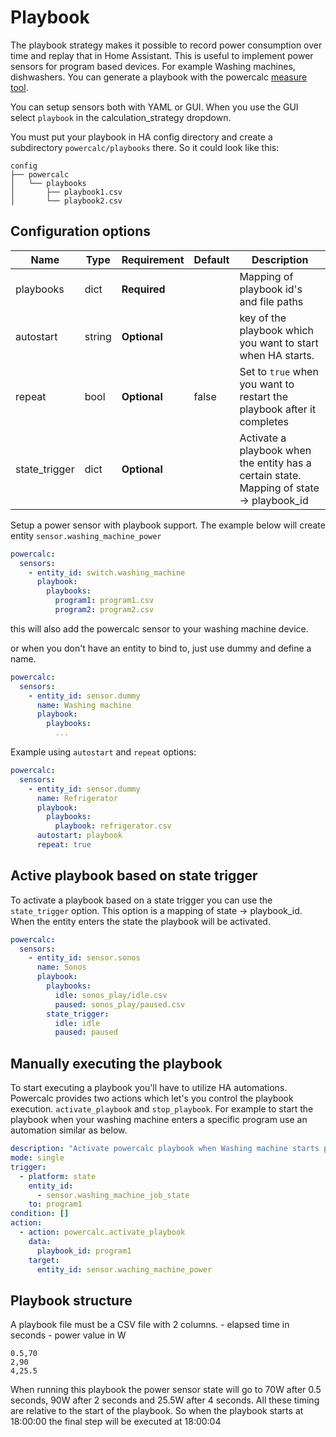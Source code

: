 # Playbook

The playbook strategy makes it possible to record power consumption over time and replay that in Home Assistant.
This is useful to implement power sensors for program based devices. For example Washing machines, dishwashers.
You can generate a playbook with the powercalc [measure tool](../contributing/measure.md).

You can setup sensors both with YAML or GUI.
When you use the GUI select `playbook` in the calculation_strategy dropdown.

You must put your playbook in HA config directory and create a subdirectory `powercalc/playbooks` there.
So it could look like this:

```
config
├── powercalc
│   └── playbooks
│       ├── playbook1.csv
│       └── playbook2.csv
```

## Configuration options

| Name          | Type   | Requirement  | Default | Description                                                                              |
| ------------- | ------ | ------------ | ------- | ---------------------------------------------------------------------------------------- |
| playbooks     | dict   | **Required** |         | Mapping of playbook id's and file paths                                                  |
| autostart     | string | **Optional** |         | key of the playbook which you want to start when HA starts.                              |
| repeat        | bool   | **Optional** | false   | Set to `true` when you want to restart the playbook after it completes                   |
| state_trigger | dict   | **Optional** |         | Activate a playbook when the entity has a certain state. Mapping of state -> playbook_id |

Setup a power sensor with playbook support.
The example below will create entity `sensor.washing_machine_power`

```yaml
powercalc:
  sensors:
    - entity_id: switch.washing_machine
      playbook:
        playbooks:
          program1: program1.csv
          program2: program2.csv
```

this will also add the powercalc sensor to your washing machine device.

or when you don't have an entity to bind to, just use dummy and define a name.

```yaml
powercalc:
  sensors:
    - entity_id: sensor.dummy
      name: Washing machine
      playbook:
        playbooks:
          ...
```

Example using `autostart` and `repeat` options:

```yaml
powercalc:
  sensors:
    - entity_id: sensor.dummy
      name: Refrigerator
      playbook:
        playbooks:
          playbook: refrigerator.csv
      autostart: playbook
      repeat: true
```

## Active playbook based on state trigger

To activate a playbook based on a state trigger you can use the `state_trigger` option.
This option is a mapping of state -> playbook_id.
When the entity enters the state the playbook will be activated.

```yaml
powercalc:
  sensors:
    - entity_id: sensor.sonos
      name: Sonos
      playbook:
        playbooks:
          idle: sonos_play/idle.csv
          paused: sonos_play/paused.csv
        state_trigger:
          idle: idle
          paused: paused
```

## Manually executing the playbook

To start executing a playbook you'll have to utilize HA automations.
Powercalc provides two actions which let's you control the playbook execution. `activate_playbook` and `stop_playbook`.
For example to start the playbook when your washing machine enters a specific program use an automation similar as below.

```yaml
description: "Activate powercalc playbook when Washing machine starts program"
mode: single
trigger:
  - platform: state
    entity_id:
      - sensor.washing_machine_job_state
    to: program1
condition: []
action:
  - action: powercalc.activate_playbook
    data:
      playbook_id: program1
    target:
      entity_id: sensor.waching_machine_power
```

## Playbook structure

A playbook file must be a CSV file with 2 columns.
\- elapsed time in seconds
\- power value in W

```
0.5,70
2,90
4,25.5
```

When running this playbook the power sensor state will go to 70W after 0.5 seconds, 90W after 2 seconds and 25.5W after 4 seconds.
All these timing are relative to the start of the playbook. So when the playbook starts at 18:00:00 the final step will be executed at 18:00:04
